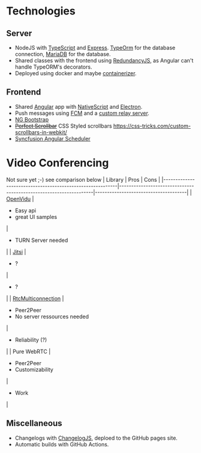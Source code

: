 # Technologies

## Server
* NodeJS with [TypeScript](https://www.typescriptlang.org/) and [Express](http://expressjs.com/). [TypeOrm](http://expressjs.com/) for the database connection, [MariaDB](https://mariadb.org/) for the database.
* Shared classes with the frontend using [RedundancyJS](https://github.com/hrueger/redundancyjs), as Angular can't handle TypeORM's decorators.
* Deployed using docker and maybe [containerizer](https://github.com/hrueger/containerizer/).


## Frontend
* Shared [Angular](https://angular.io/) app with [NativeScript](https://www.nativescript.org/) and [Electron](https://www.electronjs.org/).
* Push messages using [FCM](https://firebase.google.com/docs/cloud-messaging) and a [custom relay server](https://github.com/SchoolSquirrel/SquirrelFcmRelay).
* [NG Bootstrap](https://ng-bootstrap.github.io/#/home)
* ~~[Perfect Scrollbar](https://github.com/mdbootstrap/perfect-scrollbar)~~ CSS Styled scrollbars https://css-tricks.com/custom-scrollbars-in-webkit/
* [Syncfusion Angular Scheduler](https://www.syncfusion.com/angular-ui-components/angular-scheduler)


# Video Conferencing
Not sure yet ;-) see comparison below
| Library                                                   | Pros                                                              | Cons                                 |
|-----------------------------------------------------------|-------------------------------------------------------------------|--------------------------------------|
| [OpenVidu](https://openvidu.io)                           | <ul><li>Easy api</li> <li>great UI samples</li></ul>              | <ul><li>TURN Server needed</li></ul> |
| [Jitsi](https://jitsi.org)                                | <ul><li>?</li></ul>                                               | <ul><li>?</li></ul>                  |
| [RtcMulticonnection](https://www.rtcmulticonnection.org/) | <ul><li>Peer2Peer</li> <li>No server ressources needed</li></ul>  |  <ul><li>Reliability (?)</li></ul>   |
| Pure WebRTC                                               | <ul><li>Peer2Peer</li> <li>Customizability</li></ul>              | <ul><li>Work</li></ul>               |

## Miscellaneous

* Changelogs with [ChangelogJS](https://github.com/hrueger/changelogjs), deploed to the GitHub pages site.
* Automatic builds with GitHub Actions.